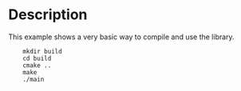 # Description
This example shows a very basic way to compile and use the library. 

```
    mkdir build
    cd build
    cmake ..
    make
    ./main
```

